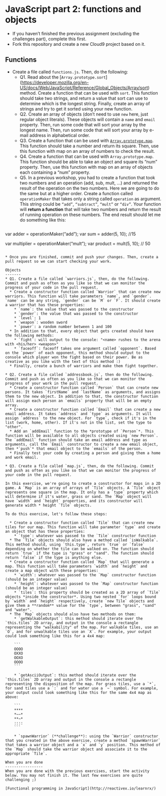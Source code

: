 # JavaScript part 2: functions and objects

* If you haven’t finished the previous assignment (excluding the challenges part), complete this first.
* Fork this repository and create a new Cloud9 project based on it.

Functions
---------
* Create a file called `functions.js`. Then, do the following:
  * Q1. Read about the [`Array.prototype.sort`]
    (https://developer.mozilla.org/en-US/docs/Web/JavaScript/Reference/Global_Objects/Array/sort) 
    method. Create a function that can be used with `sort`. This function should take two strings, 
    and return a value that sort can use to determine which is the longest string. Finally, create 
    an array of strings and try to get it sorted using your new function.
  * Q2. Create an array of objects (don’t need to use `new` here, just regular object literals). These objects will contain a `name` and `email` property. Then, run some code that will sort your array by the longest name. Then, run some code that will sort your array by e-mail address in alphabetical order.
  * Q3. Create a function that can be used with [`Array.prototype.map`](https://developer.mozilla.org/en-US/docs/Web/JavaScript/Reference/Global_Objects/Array/map). This function should take a number and return its square. Then, use this function with map on an array of numbers to check the result.
  * Q4. Create a function that can be used with `Array.prototype.map`. This function should be able to take an object and square its “num” property. Then, use this function with map on an array of objects each containing a “num” property.
  * Q5. In a previous workshop, you had to create a function that took two numbers and an operation (add, sub, mult, …) and returned the result of the operation on the two numbers. Here we are going to do the same but at a higher order.
  Create a function called `operationMaker` that takes only a string called `operation` as argument. This string could be `“add”`, `“subtract”`, `“mult”` or `“div”`. Your function will **return a function** that will take two numbers and return the result of running operation on these numbers.
  The end result should let me do something like this:
    ```javascript
var adder = operationMaker(“add”);
var sum = adder(5, 10); //15

var multiplier = operationMaker(“mult”);
var product = mult(5, 10); // 50
```

* Once you are finished, commit and push your changes. Then, create a pull request so we can start checking your work.

Objects
-------
* Q1. Create a file called `warriors.js`, then, do the following. Commit and push as often as you like so that we can monitor the progress of your code in the pull request.
  * Create a constructor function called `Warrior` that can create new warriors. This function will take parameters `name`, and `gender`. `name` can be any string, `gender` can be `M` or `F`. It should create a warrior that has these properties:
    * `name`: the value that was passed to the constructor
    * `gender`: the value that was passed to the constructor
    * `level`: 1
    * `weapon`: wooden sword
    * `power`: a random number between 1 and 100
  * In addition to that, every object that gets created should have the following methods:
    * `fight`: will output to the console: "<name> rushes to the arena with <his/her> <weapon>"
    * `faceoff`: faceoff takes one argument called `opponent`. Based on the `power` of each opponent, this method should output to the console which player won the fight based on their power. Be as creative as you like with the text of this method :)
  * Finally, create a bunch of warriors and make them fight together.

* Q2. Create a file called `addressbook.js`, then do the following. Commit and push as often as you like so that we can monitor the progress of your work in the pull request.
  * Create a constructor function called `Person` that can create new persons. It takes `firstName` and `lastName` as arguments, and assigns them to the new object. In addition to that, the constructor function will assign each person an `emails` property that will be an empty array.
  * Create a constructor function called `Email` that can create a new email address. It takes `address` and `type` as arguments. It will assign `address` to the new object. For `type`, check if it's in the list (work, home, other). If it's not in the list, set the type to "other".
  * Add an `addEmail` function to the *prototype of `Person`*. This function will be available to all objects created using `new Person`. The `addEmail` function should take an email address and type as arguments, call the `Email` constructor to create a new email object, then *`push`* that email object to the `emails` of the person.
  * Finally test your code by creating a person and giving them a home and work email.

* Q3. Create a file called `map.js`, then, do the following. Commit and push as often as you like so that we can monitor the progress of your code in the pull request.

In this exercise, we're going to create a constructor for maps in a 2D game. A `Map` is an array of arrays of `Tile` objects. A `Tile` object represents one square in the map. It only has a `type` property which will determine if it's water, grass or sand. The `Map` object will have `width` and `height` properties, and its constructor will generate width * height `Tile` objects.

To do this exercise, let's follow these steps:

  * Create a constructor function called `Tile` that can create new tiles for our map. This function will take parameter `type` and create an object that has these properties:
    * `type`: whatever was passed to the `Tile` constructor function
  * The `Tile` objects should also have a method called `isWalkable`. This method should, using `this.type`, return `true` or `false` depending on whether the tile can be walked on. The function should return `true` if the type is "grass" or "sand". The function should return `false` if the type is anything else.
  * Create a constructor function called `Map` that will generate a map. This function will take parameters `width` and `height` and create a map object with these properties:
    * `width`: whatever was passed to the `Map` constructor function (should be an integer value)
    * `height`: whatever was passed to the `Map` constructor function (should be an integer value)
    * `tiles`: this property should be created as a 2D array of `Tile` objects *inside the constructor*. Using two nested `for` loops bound by `width` and `height` respectively, create `new Tile` objects and give them a **random** value for the `type`, between "grass", "sand" and "water".
  * The `Map` objects should also have two methods on them:
    * `getWalkableOutput`: this method should iterate over the `this.tiles` 2D array, and output in the console a rectangle representing the "walkability" of the map. For walkable tiles, use an `O`, and for unwalkable tiles use an `X`. For example, your output could look something like this for a 4x4 map:

    ```
    OOOO
    OXXO
    OOXO
    OOOO
    ```

    * `getAsciiOutput`: this method should iterate over the `this.tiles` 2D array and output in the console a rectangle representing the disposition of the map. For grass tiles, use a `*`, for sand tiles use a `:` and for water use a `~` symbol. For example, your output could look something like this for the same 4x4 map as above:

    ```
    ****
    *~~*
    **~*
    ::::
    ```

    * `spawnWarrior` (**challenge**): using the `Warrior` constructor that you created in the above exercise, create a method `spawnWarrior` that takes a warrior object and a `x` and `y` position. This method of the `Map` should take the warrior object and associate it to the appropriate `Tile`.

When you are done
-----------------
When you are done with the previous exercises, start the activity below. You may not finish it. The last few exercises are quite challenging ;)

[Functional programming in JavaScript](http://reactivex.io/learnrx/)
